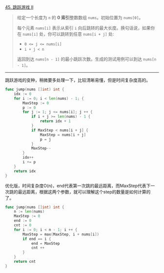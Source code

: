 [45. 跳跃游戏 II](https://leetcode.cn/problems/jump-game-ii/)

> 给定一个长度为 `n` 的 **0 索引**整数数组 `nums`。初始位置为 `nums[0]`。
>
> 每个元素 `nums[i]` 表示从索引 `i` 向后跳转的最大长度。换句话说，如果你在 `nums[i]` 处，你可以跳转到任意 `nums[i + j]` 处:
>
> - `0 <= j <= nums[i]` 
> - `i + j < n`
>
> 返回到达 `nums[n - 1]` 的最小跳跃次数。生成的测试用例可以到达 `nums[n - 1]`。

---

跳跃游戏的变种，稍微要多处理一下，比较清晰易懂，但是时间复杂度高的。

```go
func jump(nums []int) int {
    idx := 0
    for i := 0; i < len(nums) - 1; {
        MaxStep := 0
        p := 0
        for j := 1; j <= nums[i]; j ++ {
            if i + j >= len(nums) - 1 {
                return idx + 1
            }
            if MaxStep < nums[i + j] {
                MaxStep = nums[i + j]
                p = j
            }
            MaxStep--
        }
        idx++
        i += p
    }
    return idx
}
```

优化版，时间复杂度O(n)，end代表第一次跳的最远距离，而MaxStep代表下一次跳的最远距离，根据这两个参数，就可以理解这个step的数量是如何计算的了。

```go
func jump(nums []int) int {
    n := len(nums)
    MaxStep := 0
    end := 0
    cnt := 0
    for i := 0; i < n - 1; i ++ {
        MaxStep = max(MaxStep, i + nums[i])
        if end == i {
            end = MaxStep
            cnt ++
        }
    }
    return cnt
}
```

